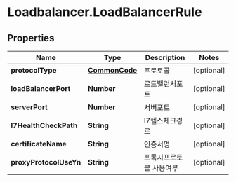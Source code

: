 # Loadbalancer.LoadBalancerRule

## Properties
Name | Type | Description | Notes
------------ | ------------- | ------------- | -------------
**protocolType** | [**CommonCode**](CommonCode.md) | 프로토콜 | [optional] 
**loadBalancerPort** | **Number** | 로드밸런서포트 | [optional] 
**serverPort** | **Number** | 서버포트 | [optional] 
**l7HealthCheckPath** | **String** | l7헬스체크경로 | [optional] 
**certificateName** | **String** | 인증서명 | [optional] 
**proxyProtocolUseYn** | **String** | 프록시프로토콜 사용여부 | [optional] 


